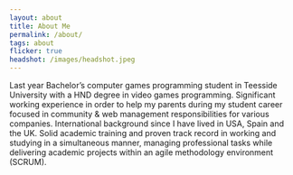 ```yaml
---
layout: about
title: About Me
permalink: /about/
tags: about
flicker: true
headshot: /images/headshot.jpeg
---
```


Last year Bachelor’s computer games programming student in Teesside University with a HND degree in video games programming. Significant working experience in order to help my parents during my student career focused in community & web management responsibilities for various companies.
International background since I have lived in USA, Spain and the UK. Solid academic training and proven track record in working and studying in a simultaneous manner, managing professional tasks while delivering academic projects within an agile methodology environment (SCRUM).


<!--

{% if site.show_talks_section %}
## Talks

- Put something here!
{% endif %}

{% if site.show_workshops_section %}
## Workshops

//- Put something here!
{% endif %}

-->

<style>
.post-header, #talks, #workshops {
  text-align: center; /* Want the About Page header to be in the middle */
}
</style>

